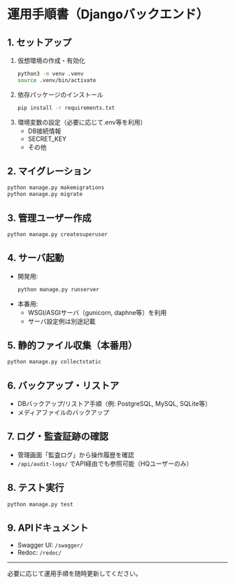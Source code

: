 # 運用手順書（Djangoバックエンド）

## 1. セットアップ

1. 仮想環境の作成・有効化
   ```sh
   python3 -m venv .venv
   source .venv/bin/activate
   ```
2. 依存パッケージのインストール
   ```sh
   pip install -r requirements.txt
   ```
3. 環境変数の設定（必要に応じて.env等を利用）
   - DB接続情報
   - SECRET_KEY
   - その他

## 2. マイグレーション

```sh
python manage.py makemigrations
python manage.py migrate
```

## 3. 管理ユーザー作成

```sh
python manage.py createsuperuser
```

## 4. サーバ起動

- 開発用:
  ```sh
  python manage.py runserver
  ```
- 本番用:
  - WSGI/ASGIサーバ（gunicorn, daphne等）を利用
  - サーバ設定例は別途記載

## 5. 静的ファイル収集（本番用）

```sh
python manage.py collectstatic
```

## 6. バックアップ・リストア

- DBバックアップ/リストア手順（例: PostgreSQL, MySQL, SQLite等）
- メディアファイルのバックアップ

## 7. ログ・監査証跡の確認

- 管理画面「監査ログ」から操作履歴を確認
- `/api/audit-logs/` でAPI経由でも参照可能（HQユーザーのみ）

## 8. テスト実行

```sh
python manage.py test
```

## 9. APIドキュメント

- Swagger UI: `/swagger/`
- Redoc: `/redoc/`

---

必要に応じて運用手順を随時更新してください。 